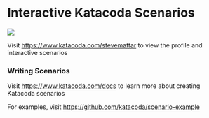 # Interactive Katacoda Scenarios

[![](http://shields.katacoda.com/katacoda/stevemattar/count.svg)](https://www.katacoda.com/stevemattar "Get your profile on Katacoda.com")

Visit https://www.katacoda.com/stevemattar to view the profile and interactive scenarios

### Writing Scenarios
Visit https://www.katacoda.com/docs to learn more about creating Katacoda scenarios

For examples, visit https://github.com/katacoda/scenario-example
